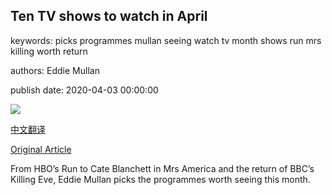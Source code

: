 ## Ten TV shows to watch in April

keywords: picks programmes mullan seeing watch tv month shows run mrs killing worth return

authors: Eddie Mullan

publish date: 2020-04-03 00:00:00

![](https://ichef.bbci.co.uk/wwfeatures/live/624_351/images/live/p0/88/k7/p088k7b0.jpg)

[中文翻译](Ten%20TV%20shows%20to%20watch%20in%20April_zh.md)

[Original Article](https://www.bbc.com/culture/story/20200403-ten-tv-shows-to-watch-in-april)

From HBO’s Run to Cate Blanchett in Mrs America and the return of BBC’s Killing Eve, Eddie Mullan picks the programmes worth seeing this month.